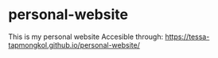 # personal-website

This is my personal website
Accesible through: https://tessa-tapmongkol.github.io/personal-website/
